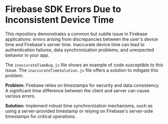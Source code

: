 # Firebase SDK Errors Due to Inconsistent Device Time

This repository demonstrates a common but subtle issue in Firebase applications: errors arising from discrepancies between the user's device time and Firebase's server time.  Inaccurate device time can lead to authentication failures, data synchronization problems, and unexpected behavior in your app.

The `inaccurateTimeBug.js` file shows an example of code susceptible to this issue.  The `inaccurateTimeSolution.js` file offers a solution to mitigate this problem.

**Problem:** Firebase relies on timestamps for security and data consistency. A significant time difference between the client and server can cause various errors. 

**Solution:** Implement robust time synchronization mechanisms, such as using a server-provided timestamp or relying on Firebase's server-side timestamps for critical operations.